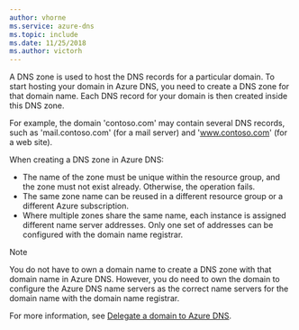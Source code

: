 ```yaml
---
author: vhorne
ms.service: azure-dns
ms.topic: include
ms.date: 11/25/2018
ms.author: victorh
---
```

A DNS zone is used to host the DNS records for a particular domain. To start hosting your domain in Azure DNS, you need to create a DNS zone for that domain name. Each DNS record for your domain is then created inside this DNS zone.

For example, the domain 'contoso.com' may contain several DNS records, such as 'mail.contoso.com' (for a mail server) and 'www.contoso.com' (for a web site).

When creating a DNS zone in Azure DNS:

* The name of the zone must be unique within the resource group, and the zone must not exist already. Otherwise, the operation fails.
* The same zone name can be reused in a different resource group or a different Azure subscription.
* Where multiple zones share the same name, each instance is assigned different name server addresses. Only one set of addresses can be configured with the domain name registrar.

> [!NOTE]
> You do not have to own a domain name to create a DNS zone with that domain name in Azure DNS. However, you do need to own the domain to configure the Azure DNS name servers as the correct name servers for the domain name with the domain name registrar.
> 
> For more information, see [Delegate a domain to Azure DNS](../articles/dns/dns-domain-delegation.md).